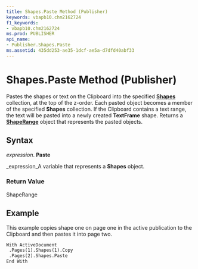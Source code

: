```yaml
---
title: Shapes.Paste Method (Publisher)
keywords: vbapb10.chm2162724
f1_keywords:
- vbapb10.chm2162724
ms.prod: PUBLISHER
api_name:
- Publisher.Shapes.Paste
ms.assetid: 435dd253-ae35-1dcf-ae5a-d7dfd40abf33
---
```



# Shapes.Paste Method (Publisher)

Pastes the shapes or text on the Clipboard into the specified  **[Shapes](shapes-object-publisher.md)** collection, at the top of the z-order. Each pasted object becomes a member of the specified **Shapes** collection. If the Clipboard contains a text range, the text will be pasted into a newly created **TextFrame** shape. Returns a **[ShapeRange](shaperange-object-publisher.md)** object that represents the pasted objects.


## Syntax

 _expression_. **Paste**

 _expression_A variable that represents a  **Shapes** object.


### Return Value

ShapeRange


## Example

This example copies shape one on page one in the active publication to the Clipboard and then pastes it into page two.


```vb
With ActiveDocument 
 .Pages(1).Shapes(1).Copy 
 .Pages(2).Shapes.Paste 
End With
```


